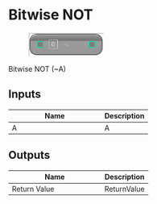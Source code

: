 # Bitwise NOT

<div align="left" data-full-width="false">

<figure><img src="Bitwise_NOT.png" alt=""><figcaption></figcaption></figure>

</div>

Bitwise NOT (~A)

## Inputs

<table>
<thead><tr><th width="170">Name</th><th>Description</th></tr></thead>
<tbody>
<tr><td>A</td><td>A</td></tr>
</tbody>
</table>

## Outputs

<table>
<thead><tr><th width="170">Name</th><th>Description</th></tr></thead>
<tbody>
<tr><td>Return Value</td><td>ReturnValue</td></tr>
</tbody>
</table>